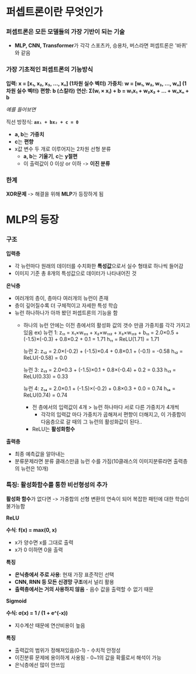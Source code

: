 # 퍼셉트론이란 무엇인가

### 퍼셉트론은 모든 모델들의 가장 기반이 되는 기술
- **MLP, CNN, Transformer**가 각각 스포츠카, 승용차, 버스라면 퍼셉트론은 '바퀴' 와 같음

### 가장 기초적인 퍼셉트론의 기능방식
**입력: x = [x₁, x₂, x₃, ..., xₙ] (1차원 실수 벡터)**
**가중치: w = [w₁, w₂, w₃, ..., wₙ] (1차원 실수 벡터)**
**편향: b (스칼라)**
**연산: Σ(wᵢ × xᵢ) + b = w₁x₁ + w₂x₂ + ... + wₙxₙ + b**

*예를 들어보면*

직선 방정식: **`ax₁ + bx₂ + c = 0`**
- **a, b**는 **가중치**
- **c**는 **편향**
- x값 변수 두 개로 이루어지는 2차원 선형 분류
  - **a, b**는 **기울기**, **c**는 **y절편**
  - 이 출력값이 0 이상 or 이하 -> **이진 분류**

### 한계
**XOR문제**
-> 해결을 위해 **MLP**가 등장하게 됨


# MLP의 등장

### 구조
**입력층**
- 각 뉴런마다 원래의 데이터를 수치화한 **특성값**으로서 실수 형태로 하나씩 들어감
- 이미지 기준 총 8개의 특성값으로 데이터가 나타내어진 것

**은닉층**
- 여러개의 층이, 층마다 여러개의 뉴런이 존재
- 층이 깊어질수록 더 구체적이고 자세한 특성 학습
- 뉴런 하나하나가 아까 봤던 퍼셉트론의 기능을 함
    - 하나의 뉴런 안에는 이전 층에서의 활성화 값의 갯수 만큼 가중치를 각각 가지고있음
      ex)
      뉴런 1: z₁₁ = x₁×w₁₁₁ + x₂×w₁₁₂ + x₃×w₁₁₃ + b₁₁
      = 2.0×0.5 + (-1.5)×(-0.3) + 0.8×0.2 + 0.1 = 1.71
      h₁₁ = ReLU(1.71) = 1.71

      뉴런 2: z₁₂ = 2.0×(-0.2) + (-1.5)×0.4 + 0.8×0.1 + (-0.1) = -0.58
      h₁₂ = ReLU(-0.58) = 0.0

      뉴런 3: z₁₃ = 2.0×0.3 + (-1.5)×0.1 + 0.8×(-0.4) + 0.2 = 0.33
      h₁₃ = ReLU(0.33) = 0.33

      뉴런 4: z₁₄ = 2.0×0.1 + (-1.5)×(-0.2) + 0.8×0.3 + 0.0 = 0.74
      h₁₄ = ReLU(0.74) = 0.74

        - 전 층에서의 입력값이 4개 > 뉴런 하나마다 서로 다른 가중치가 4개씩
            - 각각의 입력값 마다 가중치가 곱해져서 편향이 더해지고, 이 가중합이 다음층으로 갈 때의 그 뉴런의 활성화값이 된다..
        - ReLU는 **활성화함수**

**출력층**
- 최종 예측값을 알아내는
- 분류문제라면 분류 클래스만큼 뉴런 수를 가짐(10클래스의 이미지분류라면 출력층의 뉴런은 10개)


### 특징: 활성화함수를 통한 비선형성의 추가
**활성화 함수**가 없다면
-> 가중합의 선형 변환의 연속이 되어 복잡한 패턴에 대한 학습이 불가능함

**ReLU**

**수식**: **f(x) = max(0, x)**
- x가 양수면 x를 그대로 출력
- x가 0 이하면 0을 출력

**특징**
- **은닉층에서 주로 사용**: 현재 가장 표준적인 선택
- **CNN, RNN 등 모든 신경망 구조**에서 널리 활용
- **출력층에서는 거의 사용하지 않음** - 음수 값을 출력할 수 없기 때문

**Sigmoid**

**수식: σ(x) = 1 / (1 + e^(-x))**
- 지수계산 때문에 연산비용이 높음

**특징**
- 출력값의 범위가 정해져있음(0-1) - 수치적 안정성
- 이진분류 문제에 용이하게 사용됨 - 0~1의 값을 확률로서 해석이 가능
- 은닉층에선 많이 안쓰임

